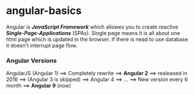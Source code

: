 # angular-basics

Angular is ***JavaScript Framework*** which allowes you to create reactive ***Single-Page-Applications*** (SPAs). Single page means it is all about one html page which is updated in the browser. If there is nead to use database it doesn't interrupt page flow.  

### Angular Versions 

 AngularJS (Angular 1) ==> Completely rewrite ==>
 **Angular 2** ==> realeased in 2016 ==> (Angular 3 is skipped) ==>
 Angular 4 ==> ... ==> New version every 6 month ==>
 **Angular 9** (now)
